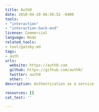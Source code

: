 ```yaml
---
title: Auth0
date: 2018-04-20 06:56:52 -0400
tools:
- "interaction"
- "interaction-back-end"
license: Commercial
language: Node
related_tools:
- tool/gatsby.md
tags:
- auth
urls:
  website: https://auth0.com
  github: https://github.com/auth0/
  twitter: auth0
  other: ''
description: Authentication as a service

resources: []
cat_test: ''

---
```

